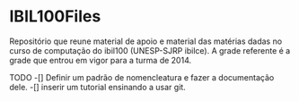 # IBIL100Files
Repositório que reune material de apoio e material das matérias dadas no curso de computação do ibil100 (UNESP-SJRP ibilce). A grade referente é a grade que entrou em vigor para a turma de 2014.

TODO
-[] Definir um padrão de nomencleatura e fazer a documentação dele.
-[]	inserir um tutorial ensinando a usar git.